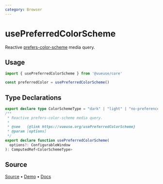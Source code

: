 ```yaml
---
category: Browser
---
```


# usePreferredColorScheme

Reactive [prefers-color-scheme](https://developer.mozilla.org/en-US/docs/Web/CSS/@media/prefers-color-scheme) media query.

## Usage

```js
import { usePreferredColorScheme } from '@vueuse/core'

const preferredColor = usePreferredColorScheme()
```


<!--FOOTER_STARTS-->
## Type Declarations

```typescript
export declare type ColorSchemeType = "dark" | "light" | "no-preference"
/**
 * Reactive prefers-color-scheme media query.
 *
 * @see   {@link https://vueuse.org/usePreferredColorScheme}
 * @param [options]
 */
export declare function usePreferredColorScheme(
  options?: ConfigurableWindow
): ComputedRef<ColorSchemeType>
```

## Source

[Source](https://github.com/vueuse/vueuse/blob/main/packages/core/usePreferredColorScheme/index.ts) • [Demo](https://github.com/vueuse/vueuse/blob/main/packages/core/usePreferredColorScheme/demo.vue) • [Docs](https://github.com/vueuse/vueuse/blob/main/packages/core/usePreferredColorScheme/index.md)


<!--FOOTER_ENDS-->
